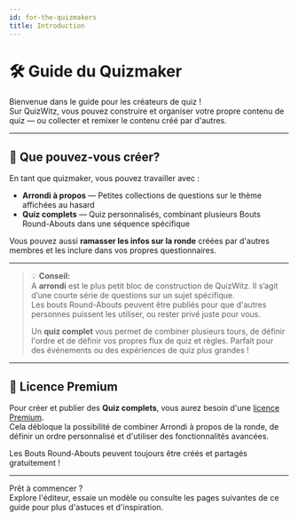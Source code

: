 ```yaml
---
id: for-the-quizmakers
title: Introduction
---
```


# 🛠️ Guide du Quizmaker

Bienvenue dans le guide pour les créateurs de quiz !\
Sur QuizWitz, vous pouvez construire et organiser votre propre contenu de quiz — ou collecter et remixer le contenu créé par d'autres.

---

## 🧩 Que pouvez-vous créer?

En tant que quizmaker, vous pouvez travailler avec :

- **Arrondi à propos** — Petites collections de questions sur le thème affichées au hasard
- **Quiz complets** — Quiz personnalisés, combinant plusieurs Bouts Round-Abouts dans une séquence spécifique

Vous pouvez aussi **ramasser les infos sur la ronde** créées par d'autres membres et les inclure dans vos propres questionnaires.

---

> 💡 **Conseil:**\
> A **arrondi** est le plus petit bloc de construction de QuizWitz. Il s’agit d’une courte série de questions sur un sujet spécifique.\
> Les bouts Round-Abouts peuvent être publiés pour que d'autres personnes puissent les utiliser, ou rester privé juste pour vous.
>
> Un **quiz complet** vous permet de combiner plusieurs tours, de définir l'ordre et de définir vos propres flux de quiz et règles. Parfait pour des événements ou des expériences de quiz plus grandes !

---

## 💎 Licence Premium

Pour créer et publier des **Quiz complets**, vous aurez besoin d'une [licence Premium](https://www.quizwitz.com/pricing).\
Cela débloque la possibilité de combiner Arrondi à propos de la ronde, de définir un ordre personnalisé et d'utiliser des fonctionnalités avancées.

Les Bouts Round-Abouts peuvent toujours être créés et partagés gratuitement !

---

Prêt à commencer ?\
Explore l'éditeur, essaie un modèle ou consulte les pages suivantes de ce guide pour plus d'astuces et d'inspiration.
